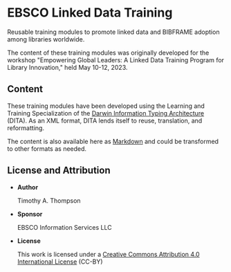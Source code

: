 # EBSCO Linked Data Training
Reusable training modules to promote linked data and BIBFRAME adoption among libraries worldwide.

The content of these training modules was originally developed for the workshop "Empowering Global Leaders: A Linked Data Training Program for Library Innovation," held May 10-12, 2023.

## Content
These training modules have been developed using the Learning and Training Specialization of the [Darwin Information Typing Architecture](https://en.wikipedia.org/wiki/Darwin_Information_Typing_Architecture) (DITA). As an XML format, DITA lends itself to reuse, translation, and reformatting.

The content is also available here as [Markdown](https://github.com/timathom/EBSCO-Linked-Data-Training/tree/main/content/markdown) and could be transformed to other formats as needed.

## License and Attribution

-   **Author**

    Timothy A. Thompson

-   **Sponsor**

    EBSCO Information Services LLC

-   **License**

    This work is licensed under a [Creative Commons Attribution 4.0 International License](http://creativecommons.org/licenses/by/4.0/) \(CC-BY\)
